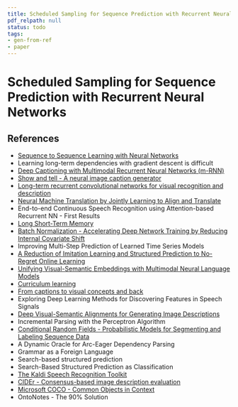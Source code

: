 ```yaml
---
title: Scheduled Sampling for Sequence Prediction with Recurrent Neural Networks
pdf_relpath: null
status: todo
tags:
- gen-from-ref
- paper
---
```


# Scheduled Sampling for Sequence Prediction with Recurrent Neural Networks

## References

- [Sequence to Sequence Learning with Neural Networks](./sequence-to-sequence-learning-with-neural-networks.md)
- Learning long-term dependencies with gradient descent is difficult
- [Deep Captioning with Multimodal Recurrent Neural Networks (m-RNN)](./deep-captioning-with-multimodal-recurrent-neural-networks-m-rnn.md)
- [Show and tell - A neural image caption generator](./show-and-tell-a-neural-image-caption-generator.md)
- [Long-term recurrent convolutional networks for visual recognition and description](./long-term-recurrent-convolutional-networks-for-visual-recognition-and-description.md)
- [Neural Machine Translation by Jointly Learning to Align and Translate](./neural-machine-translation-by-jointly-learning-to-align-and-translate.md)
- End-to-end Continuous Speech Recognition using Attention-based Recurrent NN - First Results
- [Long Short-Term Memory](./long-short-term-memory.md)
- [Batch Normalization - Accelerating Deep Network Training by Reducing Internal Covariate Shift](./batch-normalization-accelerating-deep-network-training-by-reducing-internal-covariate-shift.md)
- Improving Multi-Step Prediction of Learned Time Series Models
- [A Reduction of Imitation Learning and Structured Prediction to No-Regret Online Learning](./a-reduction-of-imitation-learning-and-structured-prediction-to-no-regret-online-learning.md)
- [Unifying Visual-Semantic Embeddings with Multimodal Neural Language Models](./unifying-visual-semantic-embeddings-with-multimodal-neural-language-models.md)
- [Curriculum learning](./curriculum-learning.md)
- [From captions to visual concepts and back](./from-captions-to-visual-concepts-and-back.md)
- Exploring Deep Learning Methods for Discovering Features in Speech Signals
- [Deep Visual-Semantic Alignments for Generating Image Descriptions](./deep-visual-semantic-alignments-for-generating-image-descriptions.md)
- Incremental Parsing with the Perceptron Algorithm
- [Conditional Random Fields - Probabilistic Models for Segmenting and Labeling Sequence Data](./conditional-random-fields-probabilistic-models-for-segmenting-and-labeling-sequence-data.md)
- A Dynamic Oracle for Arc-Eager Dependency Parsing
- Grammar as a Foreign Language
- Search-based structured prediction
- Search-Based Structured Prediction as Classification
- [The Kaldi Speech Recognition Toolkit](./the-kaldi-speech-recognition-toolkit.md)
- [CIDEr - Consensus-based image description evaluation](./cider-consensus-based-image-description-evaluation.md)
- [Microsoft COCO - Common Objects in Context](./microsoft-coco-common-objects-in-context.md)
- OntoNotes - The 90% Solution
